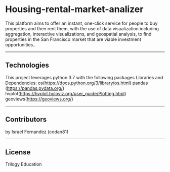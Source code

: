 # Housing-rental-market-analizer

This platform aims to offer an instant, one-click service for people to buy properties and then rent them, with the use of data visualization including aggregation, interactive visualizations, and geospatial analysis, to find properties in the San Francisco market that are viable investment opportunities..

---

## Technologies

This project leverages python 3.7 with the following packages Libraries and Dependencies:
os(https://docs.python.org/3/library/os.html) 
pandas (https://pandas.pydata.org/) 
hvplot(https://hvplot.holoviz.org/user_guide/Plotting.html) 
geoviews(https://geoviews.org/) 

---

## Contributors

by Israel Fernandez (codan81)

---

## License

Trilogy Education
